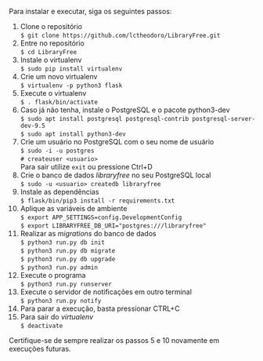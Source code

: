 Para instalar e executar, siga os seguintes passos:  

1. Clone o repositório  
        ```
        $ git clone https://github.com/lctheodoro/LibraryFree.git
        ```
2. Entre no repositório  
        ```
        $ cd LibraryFree
        ```
3. Instale o virtualenv  
        ```
        $ sudo pip install virtualenv
        ```
4. Crie um novo virtualenv  
        ```
        $ virtualenv -p python3 flask
        ```
5. Execute o virtualenv  
        ```
        $ . flask/bin/activate
        ```
6. Caso já não tenha, instale o PostgreSQL e o pacote python3-dev  
        ```
        $ sudo apt install postgresql postgresql-contrib postgresql-server-dev-9.5
        ```  
        ```
        $ sudo apt install python3-dev
        ```  
7. Crie um usuário no PostgreSQL com o seu nome de usuário  
        ```
        $ sudo -i -u postgres
        ```   
        ```
        # createuser <usuario>
        ```  
        Para sair utilize ``` exit ``` ou pressione Ctrl+D
8. Crie o banco de dados *libraryfree* no seu PostgreSQL local   
        ```
        $ sudo -u <usuario> createdb libraryfree
        ```
9. Instale as dependências  
        ```
        $ flask/bin/pip3 install -r requirements.txt
        ```
10. Aplique as variáveis de ambiente  
        ```
        $ export APP_SETTINGS=config.DevelopmentConfig  
        ```    
        ```
        $ export LIBRARYFREE_DB_URI="postgres:///libraryfree"  
        ```
11. Realizar as *migrations* do banco de dados  
        ```
        $ python3 run.py db init
        ```  
        ```
        $ python3 run.py db migrate
        ```  
        ```
        $ python3 run.py db upgrade  
        ```  
        ```
        $ python3 run.py admin  
        ```  
12. Execute o programa   
        ```
        $ python3 run.py runserver
        ```  
13. Execute o servidor de notificações em outro terminal  
        ```
        $ python3 run.py notify
        ```  
14. Para parar a execução, basta pressionar CTRL+C  
15. Para sair do *virtualenv*  
        ```
        $ deactivate
        ```

Certifique-se de sempre realizar os passos 5 e 10 novamente em execuções futuras.